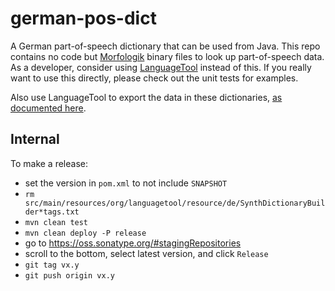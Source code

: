 german-pos-dict
===============

A German part-of-speech dictionary that can be used from Java. This repo contains no code
but [Morfologik](https://github.com/morfologik/) binary files to look up part-of-speech data.
As a developer, consider using [LanguageTool](https://github.com/languagetool-org) instead
of this. If you really want to use this directly, please check out the unit tests for examples.

Also use LanguageTool to export the data in these dictionaries, [as documented here](http://wiki.languagetool.org/developing-a-tagger-dictionary#toc2).

## Internal

To make a release:

* set the version in `pom.xml` to not include `SNAPSHOT`
* `rm src/main/resources/org/languagetool/resource/de/SynthDictionaryBuilder*tags.txt`
* `mvn clean test`
* `mvn clean deploy -P release`
* go to https://oss.sonatype.org/#stagingRepositories
* scroll to the bottom, select latest version, and click `Release`
* `git tag vx.y`
* `git push origin vx.y`
